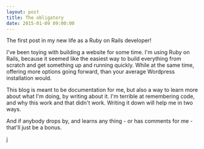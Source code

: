 ```yaml
---
layout: post
title: The obligatory
date: 2015-01-09 09:00:00
---
```


The first post in my new life as a Ruby on Rails developer!

I've been toying with building a website for some time. I'm using Ruby on Rails, because it seemed like the easiest way to build everything from scratch and get something up and running quickly. While at the same time, offering more options going forward, than your average Wordpress installation would.

This blog is meant to be documentation for me, but also a way to learn more about what I'm doing, by writing about it. I'm terrible at remembering code, and why this work and that didn't work. Writing it down will help me in two ways.

And if anybody drops by, and learns any thing - or has comments for me - that'll just be a bonus.

j